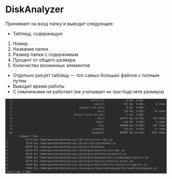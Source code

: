 # DiskAnalyzer

Принимает на вход папку и выводит следующее:
- Таблицу, содержащую
1. Номер
2. Название папки
3. Размер папки с содержимым
4. Процент от общего размера
5. Количество вложенных элементов
- Отдельно рисует таблицу — топ самых больших файлов с полным путем
- Выводит время работы
- С симлинками не работает (не учитывает их при подсчете размера)

![alt text](https://github.com/nhafizov/DiskAnalyzer/blob/master/example.png?raw=true)
